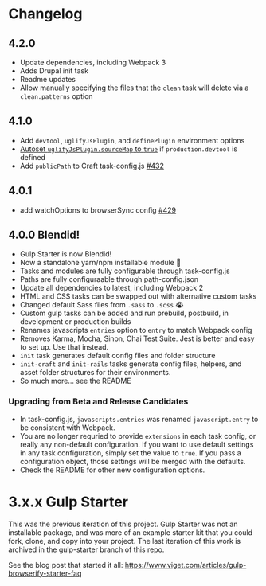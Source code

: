 # Changelog
## 4.2.0
- Update dependencies, including Webpack 3
- Adds Drupal init task
- Readme updates
- Allow manually specifying the files that the `clean` task will delete via a `clean.patterns` option


## 4.1.0
- Add `devtool`, `uglifyJsPlugin`, and `definePlugin` environment options
- [Autoset `uglifyJsPlugin.sourceMap` to `true`](https://github.com/webpack/webpack/issues/2704#issuecomment-228860162) if `production.devtool` is defined
- Add `publicPath` to Craft task-config.js [#432](https://github.com/vigetlabs/blendid/issues/432)

## 4.0.1
- add watchOptions to browserSync config [#429](https://github.com/vigetlabs/blendid/pull/429)

## 4.0.0 Blendid!

- Gulp Starter is now Blendid!
- Now a standalone yarn/npm installable module :tada:
- Tasks and modules are fully configurable through task-config.js
- Paths are fully configuraable through path-config.json
- Update all dependencies to latest, including Webpack 2
- HTML and CSS tasks can be swapped out with alternative custom tasks
- Changed default Sass files from `.sass` to `.scss` 😭
- Custom gulp tasks can be added and run prebuild, postbuild, in development or production builds
- Renames javascripts `entries` option to `entry` to match Webpack config
- Removes Karma, Mocha, Sinon, Chai Test Suite. Jest is better and easy to set up. Use that instead.
- `init` task generates default config files and folder structure
- `init-craft` and `init-rails` tasks generate config files, helpers, and asset folder structures for their environments.
- So much more... see the README

### Upgrading from Beta and Release Candidates
- In task-config.js, `javascripts.entries` was renamed `javascript.entry` to be consistent with Webpack.
- You are no longer requried to provide `extensions` in each task config, or really any non-default configuration. If you want to use default settings in any task configuration, simply set the value to `true`. If you pass a configuration object, those settings will be merged with the defaults.
- Check the README for other new configuration options.

# 3.x.x Gulp Starter

This was the previous iteration of this project. Gulp Starter was not an installable package, and was more of an example starter kit that you could fork, clone, and copy into your project. The last iteration of this work is archived in the gulp-starter branch of this repo.

See the blog post that started it all:
https://www.viget.com/articles/gulp-browserify-starter-faq
